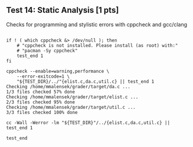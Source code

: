 ## Test 14: Static Analysis [1 pts]

Checks for programming and stylistic errors with cppcheck and gcc/clang

```

if ! ( which cppcheck &> /dev/null ); then
    # "cppcheck is not installed. Please install (as root) with:"
    # "pacman -Sy cppcheck"
    test_end 1
fi

cppcheck --enable=warning,performance \
    --error-exitcode=1 \
    "${TEST_DIR}/../"{elist.c,da.c,util.c} || test_end 1
Checking /home/mmalensek/grader/target/da.c ...
1/3 files checked 57% done
Checking /home/mmalensek/grader/target/elist.c ...
2/3 files checked 95% done
Checking /home/mmalensek/grader/target/util.c ...
3/3 files checked 100% done

cc -Wall -Werror -lm "${TEST_DIR}"/../{elist.c,da.c,util.c} || test_end 1

test_end
```

